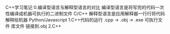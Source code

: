 C++学习笔记
0.编译型语言与解释型语言的对比
    编译型语言是将写完的代码一次性编译成机器可执行的二进制文件 C/C++
    解释型语言是应用解释器一行行将代码解释给机器 Python/Javascript
1.C++代码的运行
    .cpp -> .obj -> .exe 可执行文件
    库文件 链接到.obj
2.C++
